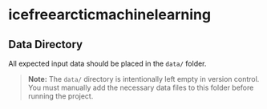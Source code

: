 # icefreearcticmachinelearning

## Data Directory

All expected input data should be placed in the `data/` folder.

> **Note:** The `data/` directory is intentionally left empty in version control. You must manually add the necessary data files to this folder before running the project.


